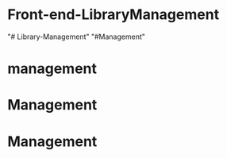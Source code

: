 # Front-end-LibraryManagement
"# Library-Management" 
"#Management" 
# management
# Management
# Management
